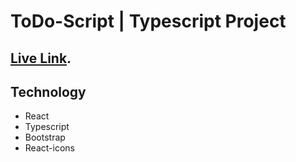 # ToDo-Script | Typescript Project

## [Live Link](https://todo-script.netlify.app/).

## Technology
* React
* Typescript
* Bootstrap
* React-icons
